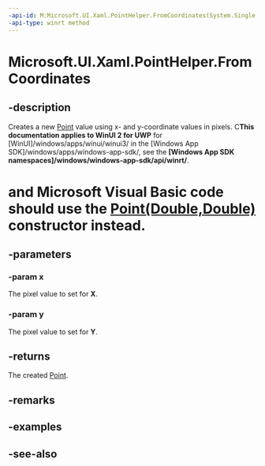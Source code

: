 ```yaml
---
-api-id: M:Microsoft.UI.Xaml.PointHelper.FromCoordinates(System.Single,System.Single)
-api-type: winrt method
---
```


<!-- Method syntax
public Windows.Foundation.Point FromCoordinates(System.Single x, System.Single y)
-->

# Microsoft.UI.Xaml.PointHelper.FromCoordinates

## -description

Creates a new [Point](/uwp/api/windows.foundation.point) value using x- and y-coordinate values in pixels. C**This documentation applies to WinUI 2 for UWP** for [WinUI]/windows/apps/winui/winui3/ in the [Windows App SDK]/windows/apps/windows-app-sdk/, see the **[Windows App SDK namespaces]/windows/windows-app-sdk/api/winrt/**.

# and Microsoft Visual Basic code should use the [Point(Double,Double)](/dotnet/api/windows.foundation.point.-ctor?view=dotnet-uwp-10.0&preserve-view=true) constructor instead.

## -parameters

### -param x

The pixel value to set for **X**.

### -param y

The pixel value to set for **Y**.

## -returns

The created [Point](/uwp/api/windows.foundation.point).

## -remarks

## -examples

## -see-also

